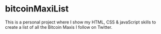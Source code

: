 # bitcoinMaxiList
This is a personal project where I show my HTML, CSS & javaScript skills to create a list of all the Bitcoin Maxis I follow on Twitter.
